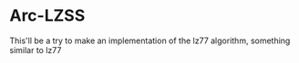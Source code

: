 # Arc-LZSS
This'll be a try to make an implementation of the lz77 algorithm, something similar to lz77
